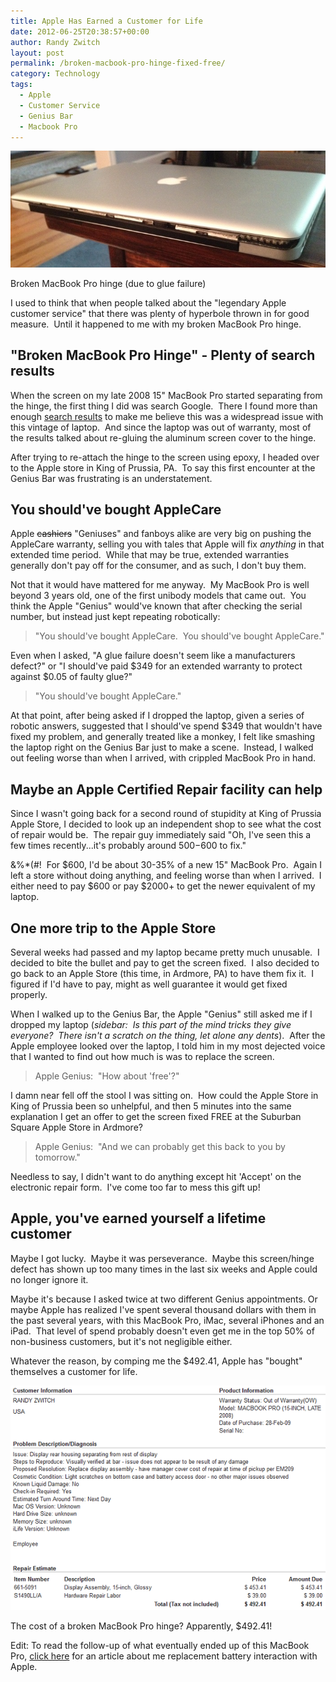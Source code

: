 ```yaml
---
title: Apple Has Earned a Customer for Life
date: 2012-06-25T20:38:57+00:00
author: Randy Zwitch
layout: post
permalink: /broken-macbook-pro-hinge-fixed-free/
category: Technology
tags:
  - Apple
  - Customer Service
  - Genius Bar
  - Macbook Pro
---
```


![macbook pro broken hinge](/wp-content/uploads/2012/06/macbook-pro-broken-hinge-screen.jpg)

 <p class="wp-caption-text">
    Broken MacBook Pro hinge (due to glue failure)
 </p>

I used to think that when people talked about the "legendary Apple customer service" that there was plenty of hyperbole thrown in for good measure.  Until it happened to me with my broken MacBook Pro hinge.

## "Broken MacBook Pro Hinge" - Plenty of search results

When the screen on my late 2008 15" MacBook Pro started separating from the hinge, the first thing I did was search Google.  There I found more than enough <a title="Broken MacBook Pro Google search results" href="http://www.google.com/#hl=en&sclient=psy-ab&q=broken+Macbook+pro+hinge&oq=broken+Macbook+pro+hinge&aq=f&aqi=g-K1g-bK1g-bsK1g-bK1&aql=&gs_l=hp.3..0i30j0i8i30j0i8i10i30j0i8i30.1489.8286.0.8403.32.24.2.4.4.0.429.4546.1j13j7j1j1.23.0...1.0.d5zdW3pAo3g&pbx=1&bav=on.2,or.r_gc.r_pw.r_qf.,cf.osb&fp=c1e99b5acbebabce&biw=1600&bih=702" target="_blank">search results</a> to make me believe this was a widespread issue with this vintage of laptop.  And since the laptop was out of warranty, most of the results talked about re-gluing the aluminum screen cover to the hinge.

After trying to re-attach the hinge to the screen using epoxy, I headed over to the Apple store in King of Prussia, PA.  To say this first encounter at the Genius Bar was frustrating is an understatement.

## You should've bought AppleCare

Apple <del>cashiers</del> "Geniuses" and fanboys alike are very big on pushing the AppleCare warranty, selling you with tales that Apple will fix _anything_ in that extended time period.  While that may be true, extended warranties generally don't pay off for the consumer, and as such, I don't buy them.

Not that it would have mattered for me anyway.  My MacBook Pro is well beyond 3 years old, one of the first unibody models that came out.  You think the Apple "Genius" would've known that after checking the serial number, but instead just kept repeating robotically:

> "You should've bought AppleCare.  You should've bought AppleCare."

Even when I asked, "A glue failure doesn't seem like a manufacturers defect?" or "I should've paid $349 for an extended warranty to protect against $0.05 of faulty glue?"

> "You should've bought AppleCare."

At that point, after being asked if I dropped the laptop, given a series of robotic answers, suggested that I should've spend $349 that wouldn't have fixed my problem, and generally treated like a monkey, I felt like smashing the laptop right on the Genius Bar just to make a scene.  Instead, I walked out feeling worse than when I arrived, with crippled MacBook Pro in hand.

## Maybe an Apple Certified Repair facility can help

Since I wasn't going back for a second round of stupidity at King of Prussia Apple Store, I decided to look up an independent shop to see what the cost of repair would be.  The repair guy immediately said "Oh, I've seen this a few times recently...it's probably around $500-$600 to fix."

$%^$&%*(#!  For $600, I'd be about 30-35% of a new 15" MacBook Pro.  Again I left a store without doing anything, and feeling worse than when I arrived.  I either need to pay $600 or pay $2000+ to get the newer equivalent of my laptop.

## One more trip to the Apple Store

Several weeks had passed and my laptop became pretty much unusable.  I decided to bite the bullet and pay to get the screen fixed.  I also decided to go back to an Apple Store (this time, in Ardmore, PA) to have them fix it.  I figured if I'd have to pay, might as well guarantee it would get fixed properly.

When I walked up to the Genius Bar, the Apple "Genius" still asked me if I dropped my laptop (_sidebar:  Is this part of the mind tricks they give everyone?  There isn't a scratch on the thing, let alone any dents_).  After the Apple employee looked over the laptop, I told him in my most dejected voice that I wanted to find out how much is was to replace the screen.

> Apple Genius:  "How about 'free'?"

I damn near fell off the stool I was sitting on.  How could the Apple Store in King of Prussia been so unhelpful, and then 5 minutes into the same explanation I get an offer to get the screen fixed FREE at the Suburban Square Apple Store in Ardmore?

> Apple Genius:  "And we can probably get this back to you by tomorrow."

Needless to say, I didn't want to do anything except hit 'Accept' on the electronic repair form.  I've come too far to mess this gift up!

## Apple, you've earned yourself a lifetime customer

Maybe I got lucky.  Maybe it was perseverance.  Maybe this screen/hinge defect has shown up too many times in the last six weeks and Apple could no longer ignore it.

Maybe it's because I asked twice at two different Genius appointments. Or maybe Apple has realized I've spent several thousand dollars with them in the past several years, with this MacBook Pro, iMac, several iPhones and an iPad.  That level of spend probably doesn't even get me in the top 50% of non-business customers, but it's not negligible either.

Whatever the reason, by comping me the $492.41, Apple has "bought" themselves a customer for life.

![em209-mac-repair-order](/wp-content/uploads/2012/06/mac-repair-order.png)

 <p class="wp-caption-text">
    The cost of a broken MacBook Pro hinge? Apparently, $492.41!
 </p>

Edit: To read the follow-up of what eventually ended up of this MacBook Pro, [click here](http://randyzwitch.com/apple-macbook-pro-model-a1286-late-2008-vintage/) for an article about me replacement battery interaction with Apple.
